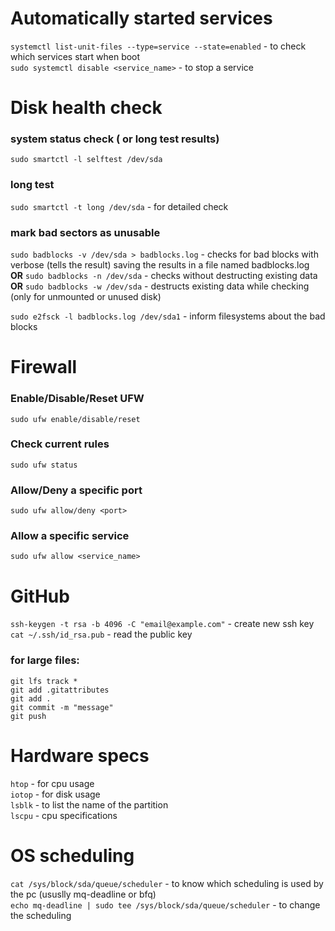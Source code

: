 # Automatically started services
``systemctl list-unit-files --type=service --state=enabled`` - to check which services start when boot  
``sudo systemctl disable <service_name>`` - to stop a service  

# Disk health check
### system status check ( or long test results)
``sudo smartctl -l selftest /dev/sda``
### long test
``sudo smartctl -t long /dev/sda`` - for detailed check
### mark bad sectors as unusable
``sudo badblocks -v /dev/sda > badblocks.log`` - checks for bad blocks with verbose (tells the result) saving the results in a file named badblocks.log  
**OR** ``sudo badblocks -n /dev/sda`` - checks without destructing existing data  
**OR** ``sudo badblocks -w /dev/sda`` - destructs existing data while checking (only for unmounted or unused disk)  


``sudo e2fsck -l badblocks.log /dev/sda1`` - inform filesystems about the bad blocks  

# Firewall
### Enable/Disable/Reset UFW
``sudo ufw enable/disable/reset``
### Check current rules
``sudo ufw status``
### Allow/Deny a specific port
``sudo ufw allow/deny <port>``
### Allow a specific service
``sudo ufw allow <service_name>``

# GitHub
``ssh-keygen -t rsa -b 4096 -C "email@example.com"`` - create new ssh key  
``cat ~/.ssh/id_rsa.pub`` - read the public key  

### for large files:
``git lfs track *``  
``git add .gitattributes``  
``git add .``  
``git commit -m "message"``  
``git push``  

# Hardware specs
``htop`` - for cpu usage  
``iotop`` - for disk usage  
``lsblk`` - to list the name of the partition  
``lscpu`` - cpu specifications  

# OS scheduling
``cat /sys/block/sda/queue/scheduler`` - to know which scheduling is used by the pc (ususlly mq-deadline or bfq)  
``echo mq-deadline | sudo tee /sys/block/sda/queue/scheduler`` - to change the scheduling  



